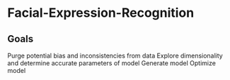 # Facial-Expression-Recognition

## Goals
Purge potential bias and inconsistencies from data
Explore dimensionality and determine accurate parameters of model
Generate model
Optimize model
